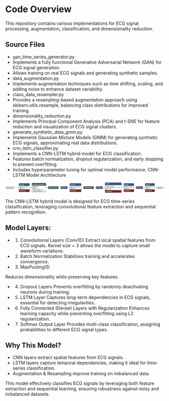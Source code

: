 # Code Overview

This repository contains various implementations for ECG signal processing, augmentation, classification, and dimensionality reduction.

## Source Files

- gan_time_series_generator.py
 - Implements a fully functional Generative Adversarial Network (GAN) for ECG signal generation.
 - Allows training on real ECG signals and generating synthetic samples.
- data_augmentation.py
 - Implements augmentation techniques such as time shifting, scaling, and adding noise to enhance dataset variability.
- class_data_resampler.py
 - Provides a resampling-based augmentation approach using sklearn.utils.resample, balancing class distributions for improved training.
- dimensionality_reduction.py
 - Implements Principal Component Analysis (PCA) and t-SNE for feature reduction and visualization of ECG signal clusters.
- generate_synthetic_data_gmm.py
 - Implements Gaussian Mixture Models (GMM) for generating synthetic ECG signals, approximating real data distributions.
- cnn_lstm_classifier.py
 - Implements a CNN-LSTM hybrid model for ECG classification.
 - Features batch normalization, dropout regularization, and early stopping to prevent overfitting.
 - Includes hyperparameter tuning for optimal model performance.
CNN-LSTM Model Architecture

<p align="center"> <img src="../data/figures/EDA/saved_model.h5.png" alt="CNN-LSTM Model" width="900"> </p>


The CNN-LSTM hybrid model is designed for ECG time-series classification, leveraging convolutional feature extraction and sequential pattern recognition.

## Model Layers:
- 1. Convolutional Layers (Conv1D) Extract local spatial features from ECG signals. Kernel size = 3 allows the model to capture small waveform variations.
- 2. Batch Normalization Stabilizes training and accelerates convergence.
- 3. MaxPooling1D

Reduces dimensionality while preserving key features.
- 4. Dropout Layers Prevents overfitting by randomly deactivating neurons during training.
- 5. LSTM Layer Captures long-term dependencies in ECG signals, essential for detecting irregularities.
- 6. Fully Connected (Dense) Layers with Regularization Enhances learning capacity while preventing overfitting using L2 regularization.
- 7. Softmax Output Layer Provides multi-class classification, assigning probabilities to different ECG signal types.
## Why This Model?
- CNN layers extract spatial features from ECG signals.
- LSTM layers capture temporal dependencies, making it ideal for time-series classification.
- Augmentation & Resampling improve training on imbalanced data.


This model effectively classifies ECG signals by leveraging both feature extraction and sequential learning, ensuring robustness against noisy and imbalanced datasets.
